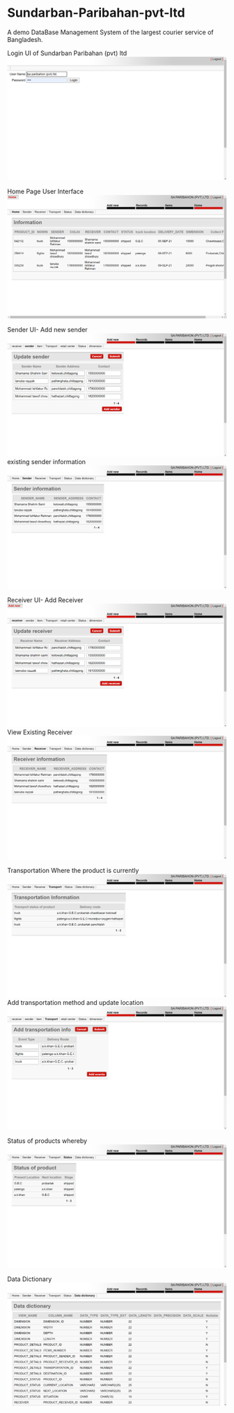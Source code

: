 # Sundarban-Paribahan-pvt-ltd
A demo DataBase Management System of the largest courier service of Bangladesh.

Login UI of Sundarban Paribahan (pvt) ltd
![login](DEMO%20IMAGE/login.PNG)

Home Page User Interface
![Home](DEMO%20IMAGE/Home.PNG)

Sender UI-
Add new sender
![Sender](DEMO%20IMAGE/sender.PNG)
existing sender information
![senders](DEMO%20IMAGE/senderHome.PNG)

Receiver UI-
Add Receiver
![Receiver](DEMO%20IMAGE/receiver.PNG)
View Existing Receiver
![Recceiver Information](DEMO%20IMAGE/receiverHome.PNG)

Transportation Where the product is currently
![transportHome](DEMO%20IMAGE/transporthome.PNG)
Add transportation method and update location
![add transport](DEMO%20IMAGE/transportadd.PNG)

Status of products whereby
![status](DEMO%20IMAGE/statushome.PNG)

Data Dictionary
![Data Dictionary](DEMO%20IMAGE/datadictionary.PNG)
